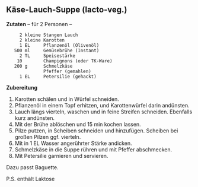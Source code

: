 Käse-Lauch-Suppe (lacto-veg.)
-----------------------------

**Zutaten** – für 2 Personen –

```
     2 kleine Stangen Lauch
     2 kleine Karotten
     1 EL     Pflanzenöl (Olivenöl)
   500 ml     Gemüsebrühe (Instant)
     2 TL     Speisestärke
    10        Champignons (oder TK-Ware)
   200 g      Schmelzkäse
              Pfeffer (gemahlen)
     1 EL     Petersilie (gehackt)
```

**Zubereitung**

1. Karotten schälen und in Würfel schneiden.
1. Pflanzenöl in einem Topf erhitzen, und Karottenwürfel darin andünsten.
1. Lauch längs vierteln, waschen und in feine Streifen schneiden. Ebenfalls kurz andünsten.
1. Mit der Brühe ablöschen und 15 min kochen lassen.
1. Pilze putzen, in Scheiben schneiden und hinzufügen. Scheiben bei großen Pilzen ggf. vierteln.
1. Mit in 1 EL Wasser angerührter Stärke andicken.
1. Schmelzkäse in die Suppe rühren und mit Pfeffer abschmecken. 
1. Mit Petersilie garnieren und servieren.

Dazu passt Baguette.

P.S. enthält Laktose
